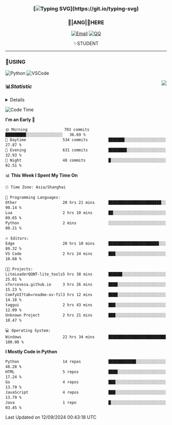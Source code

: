 <div align="center">


### [![Typing SVG](https://readme-typing-svg.herokuapp.com?size=25&duration=2500&color=8C43EA&vCenter=true&width=200&height=40&lines=%F0%9F%8C%B1ANGJustinl%F0%9F%8C%B1+!)](https://git.io/typing-svg)


### 🥛|**ANG**|🥛HERE



[![Email](https://img.shields.io/badge/Email-ANGJustin@163.com-6A5ACD?style=flat-square&logoColor=fff)](mailto:ANGJustinl@163.com)
[![QQ](https://img.shields.io/badge/QQ-77139032-98FB98?style=flat-square&logoColor=fff)](https://qm.qq.com/cgi-bin/qm/qr?k=mcs-cON_aPNfc3hO8-H7lWJHDX-5nKr7&noverify=0)




✨STUDENT 

</div>

---

### 🎨USING

![Python](https://img.shields.io/badge/-Python-blue?style=flat-square&logo=Python&logoColor=fff)
![VSCode](https://img.shields.io/badge/-VSCode-blue?style=flat-square&logo=visualstudiocode&logoColor=fff)


<a href="#">
  <img align="right" src="https://github-readme-stats.vercel.app/api?username=ANGJustinl&count_private=true&show_icons=true&hide_border=true&bg_color=15,f2f7fd,E0EAFC" />
</a>




### 📊*Statistic* 

<details>

<p align="center">
   <img src="github-metrics.svg" alt="typing-svg">
</p>

[![Github activity graph](https://github-readme-activity-graph.angforever.top/graph?username=ANGJustinl&theme=dracula)](https://github.com/ANGJustinl/ANGJustinl)
![image](https://github.com/ANGJustinl/ANGJustinl/assets/96008766/f6c957b8-b907-482a-8804-4c1f944d4b60)
</details>

<!--START_SECTION:waka-->
![Code Time](http://img.shields.io/badge/Code%20Time-276%20hrs%2016%20mins-blue)

**I'm an Early 🐤** 

```text
🌞 Morning                703 commits         █████████░░░░░░░░░░░░░░░░   36.69 % 
🌆 Daytime                534 commits         ███████░░░░░░░░░░░░░░░░░░   27.87 % 
🌃 Evening                631 commits         ████████░░░░░░░░░░░░░░░░░   32.93 % 
🌙 Night                  48 commits          █░░░░░░░░░░░░░░░░░░░░░░░░   02.51 % 
```


📊 **This Week I Spent My Time On** 

```text
🕑︎ Time Zone: Asia/Shanghai

💬 Programming Languages: 
Other                    20 hrs 21 mins      ███████████████████████░░   90.14 % 
Lua                      2 hrs 10 mins       ██░░░░░░░░░░░░░░░░░░░░░░░   09.65 % 
Python                   2 mins              ░░░░░░░░░░░░░░░░░░░░░░░░░   00.21 % 

🔥 Editors: 
Edge                     20 hrs 10 mins      ██████████████████████░░░   89.32 % 
VS Code                  2 hrs 24 mins       ███░░░░░░░░░░░░░░░░░░░░░░   10.68 % 

🐱‍💻 Projects: 
LiteLoaderQQNT-lite_tools5 hrs 38 mins       ██████░░░░░░░░░░░░░░░░░░░   25.01 % 
xforcevesa.github.io     3 hrs 26 mins       ████░░░░░░░░░░░░░░░░░░░░░   15.23 % 
ComfyUI?tab=readme-ov-fil3 hrs 12 mins       ████░░░░░░░░░░░░░░░░░░░░░   14.18 % 
taggui                   2 hrs 43 mins       ███░░░░░░░░░░░░░░░░░░░░░░   12.09 % 
Unknown Project          2 hrs 21 mins       ███░░░░░░░░░░░░░░░░░░░░░░   10.47 % 

💻 Operating System: 
Windows                  22 hrs 34 mins      █████████████████████████   100.00 % 
```

**I Mostly Code in Python** 

```text
Python                   14 repos            ████████████░░░░░░░░░░░░░   48.28 % 
HTML                     5 repos             ████░░░░░░░░░░░░░░░░░░░░░   17.24 % 
Go                       4 repos             ███░░░░░░░░░░░░░░░░░░░░░░   13.79 % 
JavaScript               4 repos             ███░░░░░░░░░░░░░░░░░░░░░░   13.79 % 
Java                     1 repo              █░░░░░░░░░░░░░░░░░░░░░░░░   03.45 % 
```




 Last Updated on 12/09/2024 00:43:18 UTC
<!--END_SECTION:waka-->
